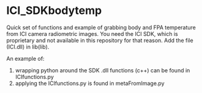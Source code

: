 # ICI_SDKbodytemp
Quick set of functions and example of grabbing body and FPA temperature from ICI camera radiometric images. You need the ICI SDK, which is proprietary and not available in this repository for that reason. Add the file (ICI.dll) in lib(lib).

An example of:
1) wrapping python around the SDK .dll functions (c++) can be found in ICIfunctions.py
2) applying the ICIfunctions.py is found in metaFromImage.py

